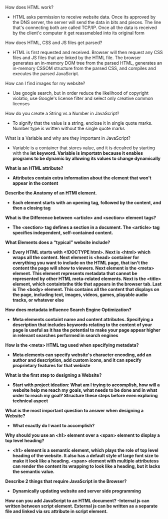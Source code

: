 

How does HTML work?
- HTML asks permission to receive website data. Once its approved by the DNS server, the server will send the data in bits and pieces. The line that's connecting both are called TCP/IP. Once all the data is received by the client'c computer it get reassmebled into its original form

How does HTML, CSS and JS files get parsed?
- HTML is first requested and received. Browser will then request any CSS files and JS files that are linked by the HTML file. The browser generates an in-memory DOM tree from the parsed HTML, generates an in-memory CSSOM structure from the parsed CSS, and compiles and executes the parsed JavaScript.

How can I find images for my website?
- Use google search, but in order reduce the likelihood of copyright violatio, use Google's license filter and select only creative common licenses

How do you create a String vs a Number in JavaScript?
- To signify that the value is a string, enclose it in single quote marks. Number type is written without the single quote marks

What is a Variable and why are they important in JavaScript?
- Variable is a container that stores value, and it is decalred by starting with the <b>let keyword. Variable is importatn because it enables programs to be dynamic by allowing its values to change dynamically

What is an HTML attribute?
- Attributes contain extra information about the element that won't appear in the content

Describe the Anatomy of an HTMl element.
- Each element starts with an opening tag, followed by the content, and then a closing tag

What is the Difference between \<article> and \<section> element tags?
- The \<section> tag defines a section in a document. The \<article> tag specifies independent, self-contained content.

What Elements does a “typical” website include?
- Every HTML starts with \<\!DOCTYPE html>. Next is \<html> which wraps all the content. Next element is \<head> container for everything you want to include on the HTML page, that isn't the content the page will show to viewers. Next element is the \<meta> element. This element represents metadata that cannot be represented by other HTML meta-related elements. Next is the \<title> element, which containtsthe title that appears in the browser tab. Last is The \<body> element. This contains all the content that displays on the page, including text, images, videos, games, playable audio tracks, or whatever else

How does metadata influence Search Engine Optimization?
- Meta elements containt name and content attributes. Specifying a description that includes keywords relating to the content of your page is useful as it has the potential to make your page appear higher in relevant searches performed in search engines

How is the \<meta> HTML tag used when specifying metadata?
- Meta elements can specify website's character encoding, add an author and description, add custom icons, and it can specify proprietary features for that webiste

What is the first step to designing a Website?
- Start with project ideation: What am I trying to accomplish, how will a website help me reach my goals, what needs to be done and in what order to reach my goal? Structure these steps before even exploring technical aspect

What is the most important question to answer when designing a Website?
- What exactly do I want to accomplish?

Why should you use an \<h1> element over a \<span> element to display a top level heading?
- \<h1> element is a semantic element, which plays the role of top level heading of the website. It also has a default style of large font size to make it look like a heading. \<span> element with multiple attributess can render the content its wrapping to look like a heading, but it lacks the semantic value. 

Describe 2 things that require JavaScript in the Browser?
- Dynamically updating website and server side programming

How can you add JavaScript to an HTML document?
-Internal js can written between script element. External js can be written as a separate file and linked via src attribute in script element.